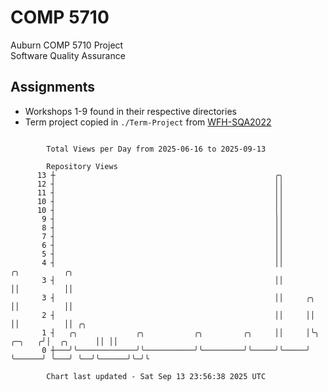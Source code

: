 # COMP 5710
Auburn COMP 5710 Project  
Software Quality Assurance

## Assignments
- Workshops 1-9 found in their respective directories
- Term project copied in `./Term-Project` from [WFH-SQA2022](https://github.com/wumphlett/WFH-SQA2022-AUBURN)

```

        Total Views per Day from 2025-06-16 to 2025-09-13

        Repository Views
      13 ┼                                                 ╭╮
      12 ┤                                                 ││
      11 ┤                                                 ││
      10 ┤                                                 ││
      10 ┤                                                 ││
       9 ┤                                                 ││
       8 ┤                                                 ││
       7 ┤                                                 ││
       6 ┤                                                 ││
       5 ┤                                                 ││
       4 ┤                                                 ││                     ╭╮          ╭╮
       3 ┤                                                 ││                     ││          ││
       3 ┤                                                 ││     ╭╮              ││          ││
       2 ┤                                                 ││     ││              ││          ││ ╭╮
       1 ┤   ╭╮             ╭╮           ╭╮         ╭╮     ││     │╰╮      ╭─╮   ╭╯│  ╭╮      ││ ││
       0 ┼───╯╰─────────────╯╰───────────╯╰─────────╯╰─────╯╰─────╯ ╰──────╯ ╰───╯ ╰──╯╰──────╯╰─╯╰

        Chart last updated - Sat Sep 13 23:56:38 2025 UTC
        
```
